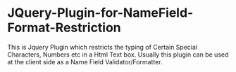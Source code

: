 # JQuery-Plugin-for-NameField-Format-Restriction
This is Jquery Plugin which restricts the typing of Certain Special Characters, Numbers etc in a Html Text box. Usually this plugin can be used at the client side as a Name Field Validator/Formatter.
